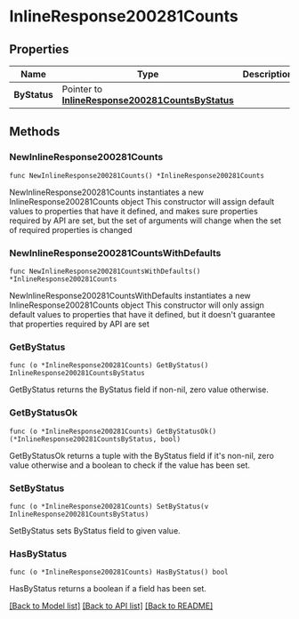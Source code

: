 # InlineResponse200281Counts

## Properties

Name | Type | Description | Notes
------------ | ------------- | ------------- | -------------
**ByStatus** | Pointer to [**InlineResponse200281CountsByStatus**](InlineResponse200281CountsByStatus.md) |  | [optional] 

## Methods

### NewInlineResponse200281Counts

`func NewInlineResponse200281Counts() *InlineResponse200281Counts`

NewInlineResponse200281Counts instantiates a new InlineResponse200281Counts object
This constructor will assign default values to properties that have it defined,
and makes sure properties required by API are set, but the set of arguments
will change when the set of required properties is changed

### NewInlineResponse200281CountsWithDefaults

`func NewInlineResponse200281CountsWithDefaults() *InlineResponse200281Counts`

NewInlineResponse200281CountsWithDefaults instantiates a new InlineResponse200281Counts object
This constructor will only assign default values to properties that have it defined,
but it doesn't guarantee that properties required by API are set

### GetByStatus

`func (o *InlineResponse200281Counts) GetByStatus() InlineResponse200281CountsByStatus`

GetByStatus returns the ByStatus field if non-nil, zero value otherwise.

### GetByStatusOk

`func (o *InlineResponse200281Counts) GetByStatusOk() (*InlineResponse200281CountsByStatus, bool)`

GetByStatusOk returns a tuple with the ByStatus field if it's non-nil, zero value otherwise
and a boolean to check if the value has been set.

### SetByStatus

`func (o *InlineResponse200281Counts) SetByStatus(v InlineResponse200281CountsByStatus)`

SetByStatus sets ByStatus field to given value.

### HasByStatus

`func (o *InlineResponse200281Counts) HasByStatus() bool`

HasByStatus returns a boolean if a field has been set.


[[Back to Model list]](../README.md#documentation-for-models) [[Back to API list]](../README.md#documentation-for-api-endpoints) [[Back to README]](../README.md)


